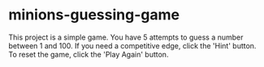 # minions-guessing-game

This project is a simple game. 
You have 5 attempts to guess a number between 1 and 100. 
If you need a competitive edge, click the 'Hint' button.
To reset the game, click the 'Play Again' button.